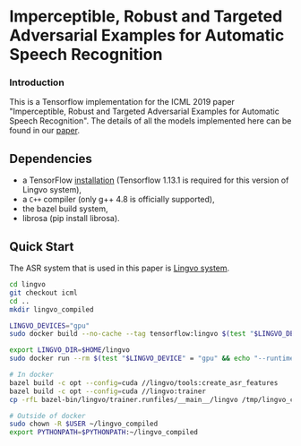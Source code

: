 # Imperceptible, Robust and Targeted Adversarial Examples for Automatic Speech Recognition

### Introduction
This is a Tensorflow implementation for the ICML 2019 paper "Imperceptible, Robust and Targeted Adversarial Examples for Automatic Speech Recognition". The details of all the models implemented here can be found in our [paper](http://proceedings.mlr.press/v97/qin19a.html).

## Dependencies

*   a TensorFlow [installation](https://www.tensorflow.org/install/) (Tensorflow 1.13.1 is required for this version of Lingvo system),
*   a `C++` compiler (only g++ 4.8 is officially supported),
*   the bazel build system,
*   librosa (pip install librosa).


## Quick Start

The ASR system that is used in this paper is [Lingvo system](https://github.com/tensorflow/lingvo). 

```bash
cd lingvo
git checkout icml
cd ..
mkdir lingvo_compiled

LINGVO_DEVICES="gpu"
sudo docker build --no-cache --tag tensorflow:lingvo $(test "$LINGVO_DEVICE" = "gpu" && echo "--build-arg base_image=nvidia/cuda:9.0-cudnn7-runtime-ubuntu16.04") - < lingvo/docker/dev.dockerfile

export LINGVO_DIR=$HOME/lingvo
sudo docker run --rm $(test "$LINGVO_DEVICE" = "gpu" && echo "--runtime=nvidia") -it -v ${LINGVO_DIR}:/tmp/lingvo -v ~/lingvo_compiled:/tmp/lingvo_compiled -v ${HOME}/.gitconfig:/home/${USER}/.gitconfig:ro -p 6006:6006 -p 8888:8888 --name lingvo tensorflow:lingvo bash

# In docker
bazel build -c opt --config=cuda //lingvo/tools:create_asr_features
bazel build -c opt --config=cuda //lingvo:trainer
cp -rfL bazel-bin/lingvo/trainer.runfiles/__main__/lingvo /tmp/lingvo_compiled

# Outside of docker
sudo chown -R $USER ~/lingvo_compiled
export PYTHONPATH=$PYTHONPATH:~/lingvo_compiled
```

